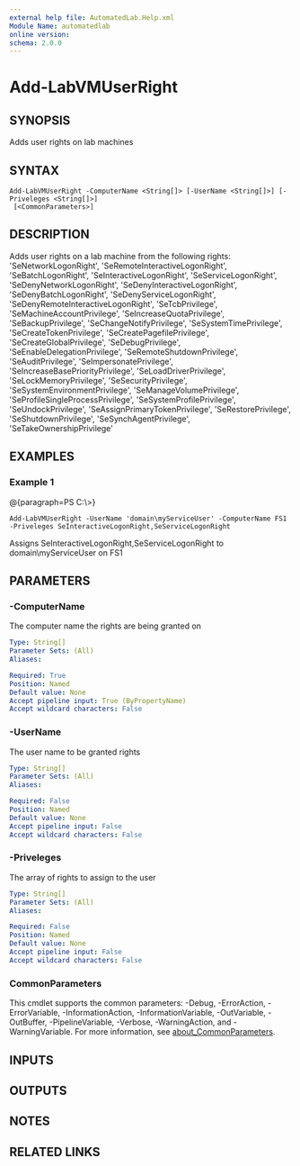 ```yaml
---
external help file: AutomatedLab.Help.xml
Module Name: automatedlab
online version:
schema: 2.0.0
---
```


# Add-LabVMUserRight

## SYNOPSIS
Adds user rights on lab machines

## SYNTAX

```
Add-LabVMUserRight -ComputerName <String[]> [-UserName <String[]>] [-Priveleges <String[]>]
 [<CommonParameters>]
```

## DESCRIPTION
Adds user rights on a lab machine from the following rights:
'SeNetworkLogonRight', 
                'SeRemoteInteractiveLogonRight', 
                'SeBatchLogonRight', 
                'SeInteractiveLogonRight', 
                'SeServiceLogonRight', 
                'SeDenyNetworkLogonRight', 
                'SeDenyInteractiveLogonRight', 
                'SeDenyBatchLogonRight', 
                'SeDenyServiceLogonRight', 
                'SeDenyRemoteInteractiveLogonRight', 
                'SeTcbPrivilege', 
                'SeMachineAccountPrivilege', 
                'SeIncreaseQuotaPrivilege', 
                'SeBackupPrivilege', 
                'SeChangeNotifyPrivilege', 
                'SeSystemTimePrivilege', 
                'SeCreateTokenPrivilege', 
                'SeCreatePagefilePrivilege', 
                'SeCreateGlobalPrivilege', 
                'SeDebugPrivilege', 
                'SeEnableDelegationPrivilege', 
                'SeRemoteShutdownPrivilege', 
                'SeAuditPrivilege', 
                'SeImpersonatePrivilege', 
                'SeIncreaseBasePriorityPrivilege', 
                'SeLoadDriverPrivilege', 
                'SeLockMemoryPrivilege', 
                'SeSecurityPrivilege', 
                'SeSystemEnvironmentPrivilege', 
                'SeManageVolumePrivilege', 
                'SeProfileSingleProcessPrivilege', 
                'SeSystemProfilePrivilege', 
                'SeUndockPrivilege', 
                'SeAssignPrimaryTokenPrivilege', 
                'SeRestorePrivilege', 
                'SeShutdownPrivilege', 
                'SeSynchAgentPrivilege', 
                'SeTakeOwnershipPrivilege'

## EXAMPLES

### Example 1
@{paragraph=PS C:\\\>}

```
Add-LabVMUserRight -UserName 'domain\myServiceUser' -ComputerName FS1 -Priveleges SeInteractiveLogonRight,SeServiceLogonRight
```

Assigns SeInteractiveLogonRight,SeServiceLogonRight to domain\myServiceUser on FS1

## PARAMETERS

### -ComputerName
The computer name the rights are being granted on

```yaml
Type: String[]
Parameter Sets: (All)
Aliases:

Required: True
Position: Named
Default value: None
Accept pipeline input: True (ByPropertyName)
Accept wildcard characters: False
```

### -UserName
The user name to be granted rights

```yaml
Type: String[]
Parameter Sets: (All)
Aliases:

Required: False
Position: Named
Default value: None
Accept pipeline input: False
Accept wildcard characters: False
```

### -Priveleges
The array of rights to assign to the user

```yaml
Type: String[]
Parameter Sets: (All)
Aliases:

Required: False
Position: Named
Default value: None
Accept pipeline input: False
Accept wildcard characters: False
```

### CommonParameters
This cmdlet supports the common parameters: -Debug, -ErrorAction, -ErrorVariable, -InformationAction, -InformationVariable, -OutVariable, -OutBuffer, -PipelineVariable, -Verbose, -WarningAction, and -WarningVariable. For more information, see [about_CommonParameters](http://go.microsoft.com/fwlink/?LinkID=113216).

## INPUTS

## OUTPUTS

## NOTES

## RELATED LINKS
